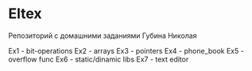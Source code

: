 # Eltex
Репозиторий с домашними заданиями Губина Николая

Ex1 - bit-operations
Ex2 - arrays
Ex3 - pointers
Ex4 - phone_book
Ex5 - overflow func
Ex6 - static/dinamic libs
Ex7 - text editor
